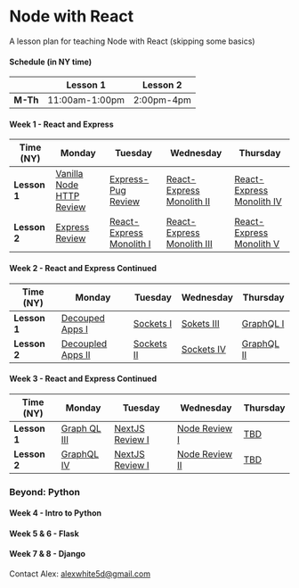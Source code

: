 # Node with React

A lesson plan for teaching Node with React (skipping some basics)

#### Schedule (in NY time)

|          | Lesson 1        | Lesson 2    |  
|----------|-----------------|-------------|
| **M-Th** | 11:00am-1:00pm  | 2:00pm-4pm |


#### Week 1 - React and Express
Time (NY)    | Monday                           |    Tuesday                       | Wednesday                          | Thursday                          |
-------------|----------------------------------|----------------------------------|------------------------------------|-----------------------------------|
**Lesson 1** | [Vanilla Node HTTP Review][1-1A] | [Express-Pug Review][1-2A]       | [React-Express Monolith II][1-3A]  | [React-Express Monolith IV][1-4A] | 
**Lesson 2** | [Express Review][1-1B]           | [React-Express Monolith I][1-2B] | [React-Express Monolith III][1-3B] | [React-Express Monolith V][1-4B]  |


<!--- MONDAY --->
[1-1A]: https://github.com/awhit012/Node-React/blob/master/week-1/vanilla-node-review.md
[1-1B]: https://github.com/awhit012/Node-React/blob/master/week-1/express-review.md
<!--- TUESDAY --->
[1-2A]: #
[1-2B]: #
<!--- WEDNESDAY --->
[1-3A]: #
[1-3B]: #
<!--- THURSDAY --->
[1-4A]: #
[1-4B]: #

#### Week 2 - React and Express Continued

Time (NY)    | Monday                    | Tuesday            | Wednesday          | Thursday          |
-------------|---------------------------|--------------------|--------------------|-------------------|
**Lesson 1** | [Decouped Apps I][1-1A]   | [Sockets I][1-2A]  | [Sokets III][1-3A] | [GraphQL I][1-4A] | 
**Lesson 2** | [Decoupled Apps II][1-1B] | [Sockets II][1-2B] | [Sockets IV][1-3B] | [GraphQL II][1-4B]|


<!--- MONDAY --->
[2-1A]: #
[2-1B]: #
<!--- TUESDAY --->
[2-2A]: #
[2-2B]: #
<!--- WEDNESDAY --->
[2-3A]: #
[2-3B]: #
<!--- THURSDAY --->
[2-4A]: #
[2-4B]: #

#### Week 3 - React and Express Continued
  
Time (NY)    | Monday               | Tuesday                 | Wednesday              | Thursday   |
-------------|----------------------|-------------------------|------------------------|------------|
**Lesson 1** | [Graph QL III][1-1A] | [NextJS Review I][1-2A] | [Node Review I][1-3A]  | [TBD][1-4A]| 
**Lesson 2** | [GraphQL IV][1-1B]   | [NextJS Review I][1-2B] | [Node Review II][1-3B] | [TBD][1-4B]|


<!--- MONDAY --->
[3-1A]: #
[3-1B]: #
<!--- TUESDAY --->
[3-2A]: #
[3-2B]: #
<!--- WEDNESDAY --->
[3-3A]: #
[3-3B]: #
<!--- THURSDAY --->
[3-4A]: #
[3-4B]: #

### Beyond: Python

#### Week 4 - Intro to Python

#### Week 5 & 6 - Flask

#### Week 7 & 8 - Django



Contact Alex: alexwhite5d@gmail.com
